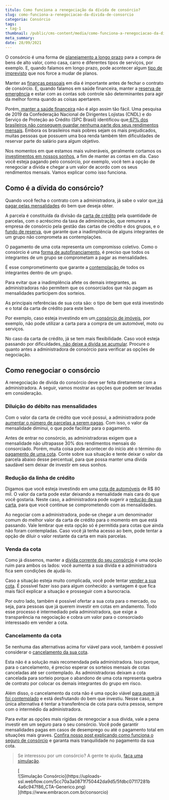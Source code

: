 ```yaml
---
titulo: Como funciona a renegociação da dívida de consórcio?
slug: como-funciona-a-renegociacao-da-divida-de-consorcio
categoria: Consórcio
tags:
- tag-1
thumbnail: /public/cms-content/media/como-funciona-a-renegociacao-da-divida-de-consorcio.jpg
meta_summary: 
date: 28/09/2021
---
```

O consórcio é uma forma de [planejamento a longo prazo](https://www.embracon.com.br/blog/planejamento-financeiro-um-guia-para-as-financas-nao-sairem-de-controle) para a compra de bens de alto valor, como casa, carro e diferentes tipos de serviços, por exemplo. E, quando falamos em longo prazo, pode acontecer algum [tipo de imprevisto](https://www.embracon.com.br/blog/entenda-a-importancia-do-planejamento-financeiro-em-tempos-de-pandemia) que nos force a mudar de planos.

Manter as [finanças pessoais](https://www.embracon.com.br/blog/financas-da-familia-como-ensinar-os-filhos-a-economizar-dinheiro) em dia é importante antes de fechar o contrato de consórcio. E, quando falamos em saúde financeira, manter a [reserva de emergência](https://www.embracon.com.br/blog/reserva-financeira-como-preparar-a-sua) e estar com as contas sob controle são determinantes para agir da melhor forma quando as coisas apertarem.

Porém,[ manter a saúde financeira](https://www.embracon.com.br/blog/entenda-como-e-possivel-manter-a-saude-financeira-da-sua-familia) não é algo assim tão fácil. Uma pesquisa de 2019 da Confederação Nacional de Dirigentes Lojistas (CNDL) e do Serviço de Proteção ao Crédito (SPC Brasil) identificou que[ 67% dos brasileiros não conseguem guardar nenhuma parte dos seus rendimentos mensais](https://g1.globo.com/economia/noticia/2019/09/26/67percent-dos-brasileiros-nao-conseguem-poupar-dinheiro-aponta-pesquisa.ghtml). Embora os brasileiros mais pobres sejam os mais prejudicados, muitas pessoas que possuem uma boa renda também têm dificuldades de reservar parte do salário para algum objetivo.

Nos momentos em que estamos mais vulneráveis, geralmente cortamos os [investimentos em nossos sonhos](https://www.embracon.com.br/blog/8-motivos-que-comprovam-que-consorcio-e-investimento), a fim de manter as contas em dia. Caso você esteja pagando pelo consórcio, por exemplo, você tem a opção de renegociar a dívida e chegar a um valor de acordo com os seus rendimentos mensais. Vamos explicar como isso funciona.

Como é a dívida do consórcio?
-----------------------------

Quando você fecha o contrato com a administradora, já sabe o valor que[ irá pagar pelas mensalidades](https://www.embracon.com.br/blog/como-calcular-as-parcelas-no-consorcio) do bem que deseja obter.

A parcela é constituída da divisão da [carta de crédito](https://www.embracon.com.br/blog/tudo-o-que-voce-precisa-saber-sobre-a-carta-de-credito-de-consorcios) pela quantidade de parcelas, com o acréscimo da taxa de administração, que remunera a empresa de consórcio pela gestão das cartas de crédito e dos grupos, e o [fundo de reserva](https://www.embracon.com.br/blog/entenda-como-funciona-a-devolucao-do-fundo-de-reserva), que garante que a inadimplência de alguns integrantes de um grupo não comprometa as contemplações.

O pagamento de uma cota representa um compromisso coletivo. Como o consórcio é uma [forma de autofinanciamento](https://www.embracon.com.br/blog/autofinanciamento-o-que-e-e-como-um-consorcio-pode-ajuda-lo), é preciso que todos os integrantes de um grupo se comprometam a pagar as mensalidades.

É esse comprometimento que garante a [contemplação ](https://www.embracon.com.br/blog/quais-sao-as-formas-de-contemplacao)de todos os integrantes dentro de um grupo.

Para evitar que a inadimplência afete os demais integrantes, as administradoras não permitem que os consorciados que não pagam as mensalidades participem dos sorteios.

As principais referências de sua cota são: o tipo de bem que está investindo e o total da carta de crédito para este bem.

Por exemplo, caso esteja investindo em um[ consórcio de imóveis](https://www.embracon.com.br/blog/15-duvidas-sobre-consorcio-de-imoveis), por exemplo, não pode utilizar a carta para a compra de um automóvel, moto ou serviços.

No caso da carta de crédito, já se tem mais flexibilidade. Caso você esteja passando por dificuldades,[ não deixe a dívida se acumular](https://www.embracon.com.br/conhecaoconsorcio/como-resolver-o-atraso-no-pagamento-das-parcelas). Procure o quanto antes a administradora de consórcio para verificar as opções de negociação.

Como renegociar o consórcio
---------------------------

A renegociação de dívida do consórcio deve ser feita diretamente com a administradora. A seguir, vamos mostrar as opções que podem ser levadas em consideração.

### Diluição do débito nas mensalidades

Com o valor da carta de crédito que você possui, a administradora pode [aumentar o número de parcelas a serem pagas](https://www.embracon.com.br/blog/como-calcular-as-parcelas-no-consorcio). Com isso, o valor da mensalidade diminui, o que pode facilitar para o pagamento.

Antes de entrar no consórcio, as administradoras exigem que a mensalidade não ultrapasse 30% dos rendimentos mensais do consorciado. Porém, muita coisa pode acontecer do início até o término do [pagamento de uma cota](https://www.embracon.com.br/blog/entenda-o-que-e-e-como-funciona-uma-cota-de-consorcio). Conte sobre sua situação e tente deixar o valor da parcela abaixo desse percentual, para que possa manter uma dívida saudável sem deixar de investir em seus sonhos.

### Redução da linha de crédito

Digamos que você esteja investindo em uma [cota de automóveis](https://www.embracon.com.br/blog/como-funciona-consorcio-de-automoveis-por-que-boa-opcao) de R$ 80 mil. O valor da carta pode estar deixando a mensalidade mais cara do que você gostaria. Neste caso, a administradora pode sugerir a [redução da sua carta](https://www.embracon.com.br/conhecaoconsorcio/minha-cota-foi-contemplada-posso-aumentar-ou-reduzir-o-valor-do-meu-credito), para que você continue se comprometendo com as mensalidades.

Ao negociar com a administradora, pode-se chegar a um denominador comum do melhor valor da carta de crédito para o momento em que está passando. Vale lembrar que esta opção só é permitida para cotas que ainda não foram contempladas. Caso você já tenha acesso ao bem, pode tentar a opção de diluir o valor restante da carta em mais parcelas.

### Venda da cota

Como já dissemos, manter a [dívida corrente do seu consórcio](https://www.embracon.com.br/blog/o-que-e-e-como-funciona-o-consorcio-em-andamento) é uma opção ruim para ambos os lados: você aumenta a sua dívida e a administradora fica sem condições de ajudá-lo.

Caso a situação esteja muito complicada, você pode tentar [vender a sua cota](https://www.embracon.com.br/blog/tire-todas-as-suas-duvidas-sobre-transferencia-de-consorcio). É possível fazer isso para algum conhecido: a vantagem é que fica mais fácil explicar a situação e prosseguir com a burocracia.

Por outro lado, também é possível ofertar a sua cota para o mercado, ou seja, para pessoas que já querem investir em cotas em andamento. Todo esse processo é intermediado pela administradora, que exige a transparência na negociação e cobra um valor para o consorciado interessado em vender a cota.

### Cancelamento da cota

Se nenhuma das alternativas acima for viável para você, também é possível considerar o [cancelamento da sua cota](https://www.embracon.com.br/blog/cancelar-o-consorcio).

Esta não é a solução mais recomendada pela administradora. Isso porque, para o cancelamento, é preciso esperar os sorteios mensais de cotas canceladas até ser contemplado. As administradoras deixam a cota cancelada para sorteio porque o abandono de uma cota representa quebra de contrato por colocar os demais integrantes do grupo em risco.

Além disso, o cancelamento da cota não é uma opção viável [para quem já foi contemplado](https://www.embracon.com.br/blog/saiba-o-que-fazer-quando-for-contemplado-no-consorcio) e está desfrutando do bem que investiu. Nesse caso, a única alternativa é tentar a transferência de cota para outra pessoa, sempre com o intermédio da administradora.

Para evitar as opções mais rígidas de renegociar a sua dívida, vale a pena investir em um seguro para o seu consórcio. Você pode garantir mensalidades pagas em casos de desemprego ou até o pagamento total em situações mais graves. [Confira nosso post explicando como funciona o seguro de consórcio](https://www.embracon.com.br/blog/seguro-de-consorcio-quando-vale-a-pena) e garanta mais tranquilidade no pagamento da sua cota.

> Se interessou por um consórcio? A gente te ajuda, [faça uma simulação](https://www.embracon.com.br/consorcio).

<figure class="w-richtext-figure-type-image w-richtext-align-center">[<div>![Simulação Consórcio](https://uploads-ssl.webflow.com/5cc70a3a0871f750442da9d5/5fdbc07117281b4a6c947f86_CTA-Generico.png)</div>](https://www.embracon.com.br/consorcio)</figure>
